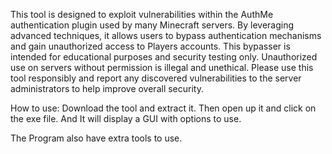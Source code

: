 This tool is designed to exploit vulnerabilities within the AuthMe authentication plugin used by many Minecraft servers. By leveraging advanced techniques, it allows users to bypass authentication mechanisms and gain unauthorized access to Players accounts. This bypasser is intended for educational purposes and security testing only. Unauthorized use on servers without permission is illegal and unethical. Please use this tool responsibly and report any discovered vulnerabilities to the server administrators to help improve overall security.

How to use:
Download the tool and extract it.
Then open up it and click on the exe file.
And It will display a GUI with options to use.

The Program also have extra tools to use.
